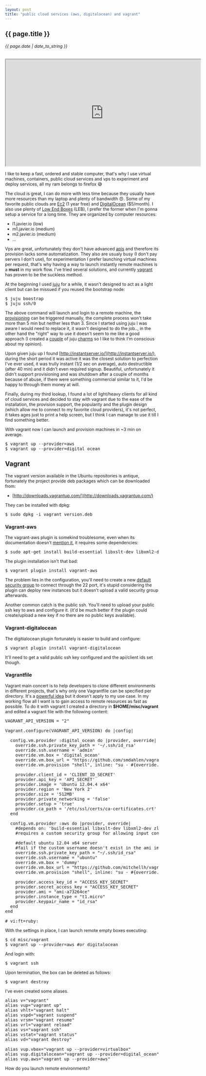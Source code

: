 ```yaml
---
layout: post
title: "public cloud services (aws, digitalocean) and vagrant"
---
```


## {{ page.title }}

###### {{ page.date | date_to_string }}

<!--**[![](/assets/img/86.png)](/assets/img/86.png)**-->
<iframe class="showterm" src="http://showterm.io/ce9681926ec6875d743f1" width="640" height="350">&nbsp;</iframe> 

I like to keep a fast, ordered and stable computer, that's why I use virtual machines, containers, public cloud services and vps to experiment and deploy services, all my ram belongs to firefox &#128517;

The cloud is great, I can do more with less time because they usually have more resources than my laptop and plenty of bandwidth &#128525;. Some of my favorite public clouds are [Ec2](http://aws.amazon.com/ec2/) (1 year free) and [DigitalOcean](http://digitalocean.com/) ($5/month). I also use plenty of [Low End Boxes](http://lowendbox.com/) (LEB), I prefer the former when I'm gonna setup a service for a long time. They are organized by computer resources:

- l1.javier.io (low)
- m1.javier.io (medium)
- m2.javier.io (medium)
- ...

Vps are great, unfortunately they don't have advanced [apis](http://en.wikipedia.org/wiki/Application_programming_interface) and therefore its provision lacks some automatization. They also are usualy busy (I don't pay servers I don't use), for experimentation I prefer launching virtual machines per request, that's why having a way to launch instantly remote machines is a **must** in my work flow. I've tried several solutions, and currently [vagrant](http://www.vagrantup.com/) has proven to be the suckless method.

At the beginning I used [juju](http://juju.ubuntu.com) for a while, it wasn't designed to act as a light client but can be missued if you reused the bootstrap node:

<pre class="sh_sh">
$ juju boostrap
$ juju ssh/0
</pre>

The above command will launch and login to a remote machine, the [provisioning](http://javier.io/s) can be triggered manually, the complete process won't take more than 5 min but neither less than 3. Since I started using juju I was aware I would need to replace it, it wasn't designed to do the job.., in the other hand the "right" way to use it doesn't seem to me like a good approach (I created a [couple](https://jujucharms.com/fullscreen/search/precise/wesnoth-1/?text=wesnoth) of juju [charms](https://jujucharms.com/fullscreen/search/~chilicuil/precise/assaultcube-2/?text=assaultcube) so I like to think I'm conscious about my opinion).

Upon given juju up I found [http://instantserver.io/](http://instantserver.io/), during the short period it was active it was the closest solution to perfection I've ever used, it was trully instant (1/2 sec on average), auto destructible (after 40 min) and it didn't even required signup. Beautiful, unfortunately it didn't support provisioning and was shutdown after a couple of months because of abuse, if there were something commercial similar to it, I'd be happy to through them money at will.

Finally, during my third lookup, I found a lot of light/heavy clients for all kind of cloud services and decided to stay with vagrant due to the ease of the installation, the provision support, the popularity and the plugin design (which allow me to connect to my favorite cloud providers), it's not perfect, it takes ages just to print a help screen, but I think I can manage to use it till I find something better.

With vagrant now I can launch and provision machines in ~3 min on average.

<pre class="sh_sh">
$ vagrant up --provider=aws
$ vagrant up --provider=digital_ocean
</pre>

## Vagrant

The vagrant version available in the Ubuntu repositories is antique, fortunately the project provide deb packages which can be downloaded from:

- [http://downloads.vagrantup.com/](http://downloads.vagrantup.com/)

They can be installed with dpkg:

<pre class="sh_sh">
$ sudo dpkg -i vagrant_version.deb
</pre>

### Vagrant-aws

The vagrant-aws plugin is somekind troublesome, even when its documentation doesn't [mention it](https://github.com/mitchellh/vagrant-aws/issues/163), it requires some dependencies:

<pre class="sh_sh">
$ sudo apt-get install build-essential libxslt-dev libxml2-dev zlib1g-dev
</pre>

The plugin installation isn't that bad:

<pre class="sh_sh">
$ vagrant plugin install vagrant-aws
</pre>

The problem lies in the configuration, you'll need to create a new [default security group](https://github.com/mitchellh/vagrant-aws/issues/95) to connect through the 22 port, it's stupid considering the plugin can deploy new instances but it doesn't upload a valid security group afterwards.

Another common catch is the public ssh. You'll need to upload your public ssh key to aws and configure it. (it'd be much better if the plugin could create/upload a new key if no there are no public keys available).

### Vagrant-digitalocean

The digitialocean plugin fortunately is easier to build and configure:

<pre class="sh_sh">
$ vagrant plugin install vagrant-digitalocean
</pre>

It'll need to get a valid public ssh key configured and the api/client ids set though.

### Vagrantfile

Vagrant main concert is to help developers to clone different environments in different projects, that's why only one Vagrantfile can be specified per directory. It's a [powerful idea](http://mitchellh.com/the-tao-of-vagrant) but it doesn't apply to my use case. In my working flow all I want is to gain access to remote resources as fast as possible. To do it with vagrant I created a directory in **$HOME/misc/vagrant** and edited a vagrant file with the following content:

<pre>
VAGRANT_API_VERSION = "2"

Vagrant.configure(VAGRANT_API_VERSION) do |config|

  config.vm.provider :digital_ocean do |provider, override|
    override.ssh.private_key_path = '~/.ssh/id_rsa'
    override.ssh.username = 'admin'
    override.vm.box = 'digital_ocean'
    override.vm.box_url = "https://github.com/smdahlen/vagrant-digitalocean/raw/master/box/digital_ocean.box"
    override.vm.provision "shell", inline: "su - #{override.ssh.username} -c \"sh &lt;(wget -qO- javier.io/s)\""

    provider.client_id = 'CLIENT_ID_SECRET'
    provider.api_key = 'API_SECRET'
    provider.image = 'Ubuntu 12.04.4 x64'
    provider.region = 'New York 2'
    provider.size = '512MB'
    provider.private_networking = 'false'
    provider.setup = 'true'
    provider.ca_path = '/etc/ssl/certs/ca-certificates.crt'
  end

  config.vm.provider :aws do |provider, override|
    #depends on: 'build-essential libxslt-dev libxml2-dev zlib1g-dev' on ubuntu
    #requires a custom security group for allowing input connections to port 22

    #default ubuntu 12.04 x64 server
    #fail if the custom username doesn't exist in the ami image
    override.ssh.private_key_path = "~/.ssh/id_rsa"
    override.ssh.username = "ubuntu"
    override.vm.box = 'dummy'
    override.vm.box_url = "https://github.com/mitchellh/vagrant-aws/raw/master/dummy.box"
    override.vm.provision "shell", inline: "su - #{override.ssh.username} -c \"sh &lt;(wget -qO- javier.io/s)\""

    provider.access_key_id = "ACCESS_KEY_SECRET"
    provider.secret_access_key = "ACCESS_KEY_SECRET"
    provider.ami = "ami-a73264ce"
    provider.instance_type = "t1.micro"
    provider.keypair_name = "id_rsa"
  end
end

# vi:ft=ruby:
</pre>

With the settings in place, I can launch remote empty boxes executing:

<pre class="sh_sh">
$ cd misc/vagrant
$ vagrant up --provider=aws #or digitalocean
</pre>

And login with:

<pre class="sh_sh">
$ vagrant ssh
</pre>

Upon termination, the box can be deleted as follows:

<pre class="sh_sh">
$ vagrant destroy
</pre>

I've even created some aliases.

<pre>
alias v="vagrant"
alias vup="vagrant up"
alias vhlt="vagrant halt"
alias vspd="vagrant suspend"
alias vrsm="vagrant resume"
alias vrl="vagrant reload"
alias vs="vagrant ssh"
alias vstat="vagrant status"
alias vd="vagrant destroy"

alias vup.vbox="vagrant up --provider=virtualbox"
alias vup.digitalocean="vagrant up --provider=digital_ocean"
alias vup.aws="vagrant up --provider=aws"
</pre>

How do you launch remote environments?
